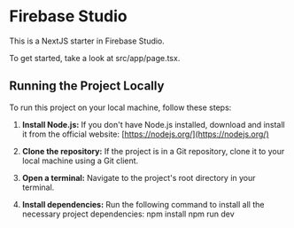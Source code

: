 # Firebase Studio

This is a NextJS starter in Firebase Studio.

To get started, take a look at src/app/page.tsx.

## Running the Project Locally

To run this project on your local machine, follow these steps:

1.  **Install Node.js:** If you don't have Node.js installed, download and install it from the official website: [https://nodejs.org/](https://nodejs.org/) 

2.  **Clone the repository:** If the project is in a Git repository, clone it to your local machine using a Git client.

3.  **Open a terminal:** Navigate to the project's root directory in your terminal.

4.  **Install dependencies:** Run the following command to install all the necessary project dependencies:
npm install
npm run dev




